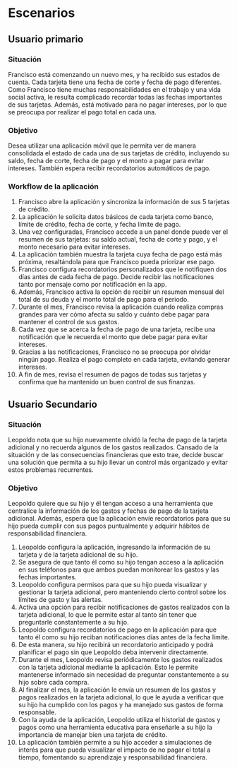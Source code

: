 # Escenarios

## Usuario primario

### Situación

Francisco está comenzando un nuevo mes, y ha recibido sus estados de cuenta. Cada tarjeta tiene una fecha de corte y fecha de pago diferentes. Como Francisco tiene muchas responsabilidades en el trabajo y una vida social activa, le resulta complicado recordar todas las fechas importantes de sus tarjetas. Además, está motivado para no pagar intereses, por lo que se preocupa por realizar el pago total en cada una.

### Objetivo

Desea utilizar una aplicación móvil que le permita ver de manera consolidada el estado de cada una de sus tarjetas de crédito, incluyendo su saldo, fecha de corte, fecha de pago y el monto a pagar para evitar intereses. También espera recibir recordatorios automáticos de pago.

### Workflow de la aplicación

1. Francisco abre la aplicación y sincroniza la información de sus 5 tarjetas de crédito.
2. La aplicación le solicita datos básicos de cada tarjeta como banco, límite de crédito, fecha de corte, y fecha límite de pago.
3. Una vez configuradas, Francisco accede a un panel donde puede ver el resumen de sus tarjetas: su saldo actual, fecha de corte y pago, y el monto necesario para evitar intereses.
4. La aplicación también muestra la tarjeta cuya fecha de pago está más próxima, resaltándola para que Francisco pueda priorizar ese pago.
5. Francisco configura recordatorios personalizados que le notifiquen dos días antes de cada fecha de pago. Decide recibir las notificaciones tanto por mensaje como por notificación en la app.
6. Además, Francisco activa la opción de recibir un resumen mensual del total de su deuda y el monto total de pago para el periodo.
7. Durante el mes, Francisco revisa la aplicación cuando realiza compras grandes para ver cómo afecta su saldo y cuánto debe pagar para mantener el control de sus gastos.
8. Cada vez que se acerca la fecha de pago de una tarjeta, recibe una notificación que le recuerda el monto que debe pagar para evitar intereses.
9. Gracias a las notificaciones, Francisco no se preocupa por olvidar ningún pago. Realiza el pago completo en cada tarjeta, evitando generar intereses.
10. A fin de mes, revisa el resumen de pagos de todas sus tarjetas y confirma que ha mantenido un buen control de sus finanzas.


## Usuario Secundario

### Situación

Leopoldo nota que su hijo nuevamente olvidó la fecha de pago de la tarjeta adicional y no recuerda algunos de los gastos realizados. Cansado de la situación y de las consecuencias financieras que esto trae, decide buscar una solución que permita a su hijo llevar un control más organizado y evitar estos problemas recurrentes.

### Objetivo

Leopoldo quiere que su hijo y él tengan acceso a una herramienta que centralice la información de los gastos y fechas de pago de la tarjeta adicional. Además, espera que la aplicación envíe recordatorios para que su hijo pueda cumplir con sus pagos puntualmente y adquirir hábitos de responsabilidad financiera.

1. Leopoldo configura la aplicación, ingresando la información de su tarjeta y de la tarjeta adicional de su hijo.
2. Se asegura de que tanto él como su hijo tengan acceso a la aplicación en sus teléfonos para que ambos puedan monitorear los gastos y las fechas importantes.
3. Leopoldo configura permisos para que su hijo pueda visualizar y gestionar la tarjeta adicional, pero manteniendo cierto control sobre los límites de gasto y las alertas.
4. Activa una opción para recibir notificaciones de gastos realizados con la tarjeta adicional, lo que le permite estar al tanto sin tener que preguntarle constantemente a su hijo.
5. Leopoldo configura recordatorios de pago en la aplicación para que tanto él como su hijo reciban notificaciones días antes de la fecha límite.
6. De esta manera, su hijo recibirá un recordatorio anticipado y podrá planificar el pago sin que Leopoldo deba intervenir directamente.
7. Durante el mes, Leopoldo revisa periódicamente los gastos realizados con la tarjeta adicional mediante la aplicación. Esto le permite mantenerse informado sin necesidad de preguntar constantemente a su hijo sobre cada compra.
8. Al finalizar el mes, la aplicación le envía un resumen de los gastos y pagos realizados en la tarjeta adicional, lo que le ayuda a verificar que su hijo ha cumplido con los pagos y ha manejado sus gastos de forma responsable.
9. Con la ayuda de la aplicación, Leopoldo utiliza el historial de gastos y pagos como una herramienta educativa para enseñarle a su hijo la importancia de manejar bien una tarjeta de crédito.
10. La aplicación también permite a su hijo acceder a simulaciones de interés para que pueda visualizar el impacto de no pagar el total a tiempo, fomentando su aprendizaje y responsabilidad financiera.

